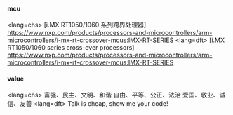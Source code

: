 #### mcu
<lang=chs>
[i.MX RT1050/1060 系列跨界处理器] https://www.nxp.com/products/processors-and-microcontrollers/arm-microcontrollers/i-mx-rt-crossover-mcus:IMX-RT-SERIES
<lang=dft>
[i.MX RT1050/1060 series cross-over processors] https://www.nxp.com/products/processors-and-microcontrollers/arm-microcontrollers/i-mx-rt-crossover-mcus:IMX-RT-SERIES

#### value
<lang=chs>
富强、民主、文明、和谐
自由、平等、公正、法治
爱国、敬业、诚信、友善
<lang=dft>
Talk is cheap, show me your code!
</lang>
